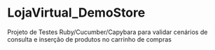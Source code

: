 # LojaVirtual_DemoStore
Projeto de Testes Ruby/Cucumber/Capybara para validar cenários de consulta e inserção de produtos no carrinho de compras

